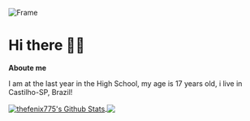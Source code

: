 ![Frame](https://user-images.githubusercontent.com/61628458/117831366-dcffae80-b24a-11eb-9c74-2dd52bc6ff31.png)

# Hi there 🖐🏻

**Aboute me**

I am at the last year in the High School, my age is 17 years old, i live in Castilho-SP, Brazil!


<a href="https://github.com/thefenix775">
<img align="center" alt="thefenix775's Github Stats" src="https://github-readme-stats.codestackr.vercel.app/api?username=thefenix775&show_icons=true&hide_border=true&count_private=true&include_all_commits=true&theme=radical" />
</a>

<a href="https://github.com/thefenix775">
  <img align="center" src="https://github-readme-stats.anuraghazra1.vercel.app/api/top-langs/?username=thefenix775&layout=compact&theme=radical" />
</a>

